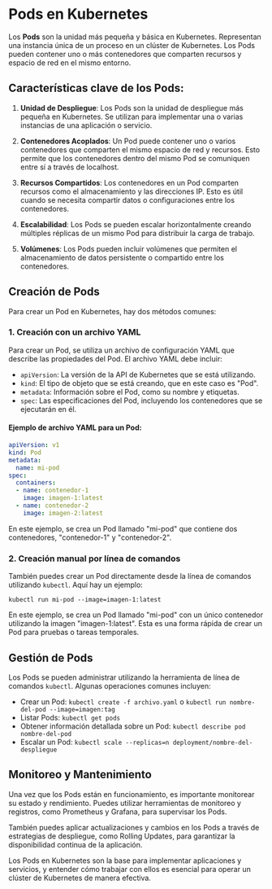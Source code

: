 # Pods en Kubernetes

Los **Pods** son la unidad más pequeña y básica en Kubernetes. Representan una instancia única de un proceso en un clúster de Kubernetes. Los Pods pueden contener uno o más contenedores que comparten recursos y espacio de red en el mismo entorno.

## Características clave de los Pods:

1. **Unidad de Despliegue**: Los Pods son la unidad de despliegue más pequeña en Kubernetes. Se utilizan para implementar una o varias instancias de una aplicación o servicio.

2. **Contenedores Acoplados**: Un Pod puede contener uno o varios contenedores que comparten el mismo espacio de red y recursos. Esto permite que los contenedores dentro del mismo Pod se comuniquen entre sí a través de localhost.

3. **Recursos Compartidos**: Los contenedores en un Pod comparten recursos como el almacenamiento y las direcciones IP. Esto es útil cuando se necesita compartir datos o configuraciones entre los contenedores.

4. **Escalabilidad**: Los Pods se pueden escalar horizontalmente creando múltiples réplicas de un mismo Pod para distribuir la carga de trabajo.

5. **Volúmenes**: Los Pods pueden incluir volúmenes que permiten el almacenamiento de datos persistente o compartido entre los contenedores.

## Creación de Pods

Para crear un Pod en Kubernetes, hay dos métodos comunes:

### 1. Creación con un archivo YAML

Para crear un Pod, se utiliza un archivo de configuración YAML que describe las propiedades del Pod. El archivo YAML debe incluir:

- `apiVersion`: La versión de la API de Kubernetes que se está utilizando.
- `kind`: El tipo de objeto que se está creando, que en este caso es "Pod".
- `metadata`: Información sobre el Pod, como su nombre y etiquetas.
- `spec`: Las especificaciones del Pod, incluyendo los contenedores que se ejecutarán en él.

#### Ejemplo de archivo YAML para un Pod:

```yaml
apiVersion: v1
kind: Pod
metadata:
  name: mi-pod
spec:
  containers:
  - name: contenedor-1
    image: imagen-1:latest
  - name: contenedor-2
    image: imagen-2:latest
```

En este ejemplo, se crea un Pod llamado "mi-pod" que contiene dos contenedores, "contenedor-1" y "contenedor-2".

### 2. Creación manual por línea de comandos

También puedes crear un Pod directamente desde la línea de comandos utilizando `kubectl`. Aquí hay un ejemplo:

```shell
kubectl run mi-pod --image=imagen-1:latest
```

En este ejemplo, se crea un Pod llamado "mi-pod" con un único contenedor utilizando la imagen "imagen-1:latest". Esta es una forma rápida de crear un Pod para pruebas o tareas temporales.

## Gestión de Pods

Los Pods se pueden administrar utilizando la herramienta de línea de comandos `kubectl`. Algunas operaciones comunes incluyen:

- Crear un Pod: `kubectl create -f archivo.yaml` o `kubectl run nombre-del-pod --image=imagen:tag`
- Listar Pods: `kubectl get pods`
- Obtener información detallada sobre un Pod: `kubectl describe pod nombre-del-pod`
- Escalar un Pod: `kubectl scale --replicas=n deployment/nombre-del-despliegue`

## Monitoreo y Mantenimiento

Una vez que los Pods están en funcionamiento, es importante monitorear su estado y rendimiento. Puedes utilizar herramientas de monitoreo y registros, como Prometheus y Grafana, para supervisar los Pods.

También puedes aplicar actualizaciones y cambios en los Pods a través de estrategias de despliegue, como Rolling Updates, para garantizar la disponibilidad continua de la aplicación.

Los Pods en Kubernetes son la base para implementar aplicaciones y servicios, y entender cómo trabajar con ellos es esencial para operar un clúster de Kubernetes de manera efectiva.
